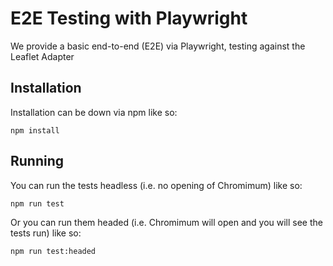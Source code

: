 # E2E Testing with Playwright

We provide a basic end-to-end (E2E) via Playwright, testing against the Leaflet Adapter

## Installation

Installation can be down via npm like so:

```shell
npm install
```

## Running

You can run the tests headless (i.e. no opening of Chromimum) like so:

```shell
npm run test
```

Or you can run them headed (i.e. Chromimum will open and you will see the tests run) like so:

```shell
npm run test:headed
```
